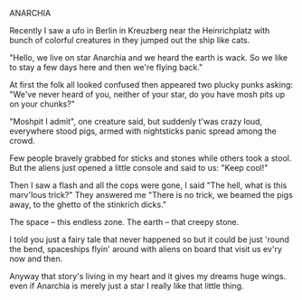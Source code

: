 ANARCHIA

Recently I saw a ufo in Berlin
in Kreuzberg near the Heinrichplatz
with bunch of colorful creatures in
they jumped out the ship like cats.

"Hello, we live on star Anarchia
and we heard the earth is wack.
So we like to stay a few days here
and then we're flying back."

At first the folk all looked confused
then appeared two plucky punks
asking: "We've never heard of you,
neither of your star,
do you have mosh pits up on your chunks?"

"Moshpit I admit", one creature said,
but suddenly t'was crazy loud,
everywhere stood pigs, armed with nightsticks
panic spread among the crowd.

Few people bravely grabbed for sticks and stones
while others took a stool.
But the aliens just opened a little console
and said to us: "Keep cool!"

Then I saw a flash and all the cops were gone,
I said "The hell, what is this marv'lous trick?"
They answered me "There is no trick,
we beamed the pigs away,
to the ghetto of the stinkrich dicks."

The space – this endless zone.
The earth – that creepy stone.

I told you just a fairy tale that never happened so
but it could be just 'round the bend,
spaceships flyin' around with aliens on board
that visit us ev'ry now and then.

Anyway that story's living in my heart
and it gives my dreams huge wings.
even if Anarchia is merely just a star
I really like that little thing.
